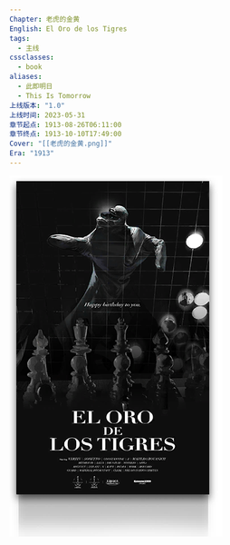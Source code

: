 ```yaml
---
Chapter: 老虎的金黄
English: El Oro de los Tigres
tags:
  - 主线
cssclasses:
  - book
aliases:
  - 此即明日
  - This Is Tomorrow
上线版本: "1.0"
上线时间: 2023-05-31
章节起点: 1913-08-26T06:11:00
章节终点: 1913-10-10T17:49:00
Cover: "[[老虎的金黄.png]]"
Era: "1913"
---
```

![cover](assets/第四章%20老虎的金黄.assets/老虎的金黄.png)